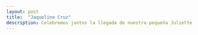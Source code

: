 ```yaml
---
layout: post
title:  "Jaqueline Cruz"
description: Celebremos juntos la llegada de nuestra pequeña Juliette 
---
```

